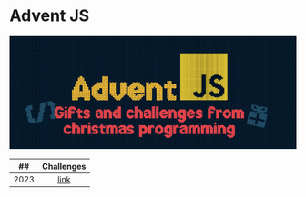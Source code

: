 # Advent JS

![cover2023](./public/logo2023.png)

| ##    |                               Challenges                              |
| :---: |:---------------------------------------------------------------------:|
|  2023   | [link](https://github.com/AlecANL/adventjs/tree/main/src/2023)      |
